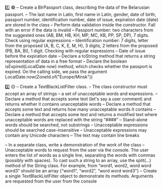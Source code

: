 1️⃣ 🟢
– Create a BlrPassport class, describing the data of the Belarusian passport.
– The last name in Latin, first name in Latin, gender, date of birth, passport number, identification number, date of issue, expiration date (date) are stored in the class
– Perform data validation inside the constructor. Fall with an error if the data is invalid
– Passport number: two characters from the suggested ones (AB, BM, HB, KH, MP, MC, KB, PP, SP, DP), 7 digits. Check using regular expressions
– Identification number: 7 digits, letter from the proposed (A, B, C, K, E, M, H), 3 digits, 2 letters from the proposed (PB, BA, BI), 1 digit. Checking with regular expressions
– Date of issue before the expiration date
– Declare a toString method that returns a string representation of data in a free format
– Declare the boolean isExpired(LocalDate now) method, which checks whether the passport is expired. On the calling side, we pass the argument LocalDate.now(ZoneId.of("Europe/Minsk"))

2️⃣ 🟡
– Create a TextBlackListFilter class.
– The class constructor must accept an array of strings – a set of unacceptable words and expressions.
– Declare a method that accepts some text (let's say a user comment) and returns whether it contains unacceptable words
– Declare a method that accepts some text and returns how many unacceptable words it contains
– Declare a method that accepts some text and returns a modified text where unacceptable words are replaced with the string “####”
– Stand-alone words should be searched, not substrings
– Unacceptable expressions should be searched case-insensitive
– Unacceptable expressions may contain any Unicode characters
– The text may contain line breaks

– In a separate class, write a demonstration of the work of the class
– Unacceptable words to request from the user via the console. The user enters the list of words as a single line, separating the words with commas (possibly with spaces). To cast such a string to an array, use the split(...) method of the String class. For example, from “word1, word2, word word word3” should be an array {“word1”, “word2”, “word word word3"}
– Create a single TextBlackListFilter object to demonstrate its methods. Arguments are requested from the user from the console
